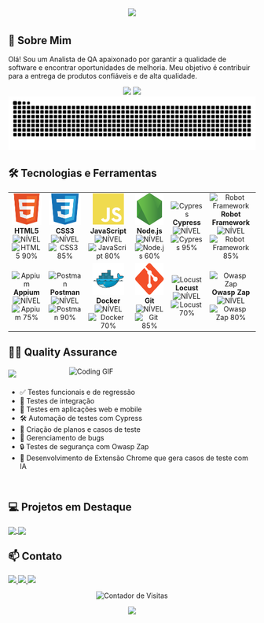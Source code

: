 <!-- Título com animação -->
<h1 align="center">
  <img src="https://readme-typing-svg.herokuapp.com/?lines=Olá,+Mundo!+👋;Eu+sou+Jean+Carlos!&center=true&size=30&theme=dracula">
</h1>

<!-- Seção sobre mim -->
## 🚀 Sobre Mim
Olá! Sou um Analista de QA apaixonado por garantir a qualidade de software e encontrar oportunidades de melhoria. Meu objetivo é contribuir para a entrega de produtos confiáveis e de alta qualidade.

<!-- GitHub Stats -->
<div align="center">
  <img height="180em" src="https://github-readme-stats.vercel.app/api?username=JeanCarlos88&show_icons=true&theme=dracula&include_all_commits=true&count_private=true"/>
  <img height="180em" src="https://github-readme-stats.vercel.app/api/top-langs/?username=JeanCarlos88&layout=compact&langs_count=7&theme=dracula"/>
</div>


<!-- Snake animation -->
<picture>
  <source
    media="(prefers-color-scheme: dark)"
    srcset="https://raw.githubusercontent.com/JeanCarlos88/JeanCarlos88/output/github-contribution-grid-snake-dark.svg"
  />
  <source
    media="(prefers-color-scheme: light)"
    srcset="https://raw.githubusercontent.com/JeanCarlos88/JeanCarlos88/output/github-contribution-grid-snake.svg"
  />
  <img
    alt="github contribution grid snake animation"
    src="https://raw.githubusercontent.com/JeanCarlos88/JeanCarlos88/output/github-contribution-grid-snake.svg"
  />
</picture>

<!-- Tecnologias -->
## 🛠️ Tecnologias e Ferramentas

<table align="center" border="0" cellspacing="0" cellpadding="10">
<tr>
  <td align="center">
    <img width="65" height="65" src="https://raw.githubusercontent.com/devicons/devicon/master/icons/html5/html5-original.svg" alt="HTML5"><br>
    <strong>HTML5</strong><br>
    <img src="https://img.shields.io/badge/NÍVEL-20232a?style=for-the-badge" alt="NÍVEL">
    <img src="https://img.shields.io/badge/90%25-FF5757?style=for-the-badge" alt="HTML5 90%">
  </td>
  <td align="center">
    <img width="65" height="65" src="https://raw.githubusercontent.com/devicons/devicon/master/icons/css3/css3-original.svg" alt="CSS3"><br>
    <strong>CSS3</strong><br>
    <img src="https://img.shields.io/badge/NÍVEL-20232a?style=for-the-badge" alt="NÍVEL">
    <img src="https://img.shields.io/badge/85%25-57A5FF?style=for-the-badge" alt="CSS3 85%">
  </td>
  <td align="center">
    <img width="65" height="65" src="https://raw.githubusercontent.com/devicons/devicon/master/icons/javascript/javascript-plain.svg" alt="JavaScript"><br>
    <strong>JavaScript</strong><br>
    <img src="https://img.shields.io/badge/NÍVEL-20232a?style=for-the-badge" alt="NÍVEL">
    <img src="https://img.shields.io/badge/80%25-F7DF1E?style=for-the-badge" alt="JavaScript 80%">
  </td>
  <td align="center">
    <img width="65" height="65" src="https://raw.githubusercontent.com/devicons/devicon/master/icons/nodejs/nodejs-original.svg" alt="Node.js"><br>
    <strong>Node.js</strong><br>
    <img src="https://img.shields.io/badge/NÍVEL-20232a?style=for-the-badge" alt="NÍVEL">
    <img src="https://img.shields.io/badge/60%25-339933?style=for-the-badge" alt="Node.js 60%">
  </td>
  <td align="center">
    <img width="65" height="65" src="https://www.stickersdevs.com.br/wp-content/uploads/2023/03/cypress_sticker_adesivo-800x800.jpg" alt="Cypress"><br>
    <strong>Cypress</strong><br>
    <img src="https://img.shields.io/badge/NÍVEL-20232a?style=for-the-badge" alt="NÍVEL">
    <img src="https://img.shields.io/badge/95%25-17202C?style=for-the-badge" alt="Cypress 95%">
  </td>
  <td align="center">
    <img width="65" height="65" src="https://cdn.worldvectorlogo.com/logos/robot-framework.svg" alt="Robot Framework"><br>
    <strong>Robot Framework</strong><br>
    <img src="https://img.shields.io/badge/NÍVEL-20232a?style=for-the-badge" alt="NÍVEL">
    <img src="https://img.shields.io/badge/85%25-00c0b5?style=for-the-badge" alt="Robot Framework 85%">
  </td>
</tr>
<tr>
  <td align="center">
    <img width="65" height="65" src="https://cdn.worldvectorlogo.com/logos/appium.svg" alt="Appium"><br>
    <strong>Appium</strong><br>
    <img src="https://img.shields.io/badge/NÍVEL-20232a?style=for-the-badge" alt="NÍVEL">
    <img src="https://img.shields.io/badge/75%25-662d91?style=for-the-badge" alt="Appium 75%">
  </td>
  <td align="center">
    <img width="65" height="65" src="https://www.vectorlogo.zone/logos/getpostman/getpostman-icon.svg" alt="Postman"><br>
    <strong>Postman</strong><br>
    <img src="https://img.shields.io/badge/NÍVEL-20232a?style=for-the-badge" alt="NÍVEL">
    <img src="https://img.shields.io/badge/90%25-FF6C37?style=for-the-badge" alt="Postman 90%">
  </td>
  <td align="center">
    <img width="65" height="65" src="https://raw.githubusercontent.com/devicons/devicon/master/icons/docker/docker-original.svg" alt="Docker"><br>
    <strong>Docker</strong><br>
    <img src="https://img.shields.io/badge/NÍVEL-20232a?style=for-the-badge" alt="NÍVEL">
    <img src="https://img.shields.io/badge/70%25-0db7ed?style=for-the-badge" alt="Docker 70%">
  </td>
  <td align="center">
    <img width="65" height="65" src="https://raw.githubusercontent.com/devicons/devicon/master/icons/git/git-original.svg" alt="Git"><br>
    <strong>Git</strong><br>
    <img src="https://img.shields.io/badge/NÍVEL-20232a?style=for-the-badge" alt="NÍVEL">
    <img src="https://img.shields.io/badge/85%25-F05032?style=for-the-badge" alt="Git 85%">
  </td>
  <td align="center">
    <img width="65" height="65" src="https://pbs.twimg.com/profile_images/1808582791661010944/cEr5Fbtn_400x400.jpg" alt="Locust"><br>
    <strong>Locust</strong><br>
    <img src="https://img.shields.io/badge/NÍVEL-20232a?style=for-the-badge" alt="NÍVEL">
    <img src="https://img.shields.io/badge/70%25-65C97A?style=for-the-badge" alt="Locust 70%">
  </td>
  <td align="center">
    <img width="65" height="65" src="https://logos.bugcrowdusercontent.com/logos/2376/fdfa/651b17be/051e0245d787d1f71246d515e88a8564_zap256x256-oversize.png" alt="Owasp Zap"><br>
    <strong>Owasp Zap</strong><br>
    <img src="https://img.shields.io/badge/NÍVEL-20232a?style=for-the-badge" alt="NÍVEL">
    <img src="https://img.shields.io/badge/80%25-FF7A00?style=for-the-badge" alt="Owasp Zap 80%">
  </td>
</tr>
</table>

<!-- Experiência e GIF -->
## 👨‍💻 Quality Assurance

<img align="right" src="https://media.giphy.com/media/qgQUggAC3Pfv687qPC/giphy.gif" alt="Coding GIF" width="380">

<h3>
  <img src="https://readme-typing-svg.herokuapp.com/?lines=Minhas+Experiências:&center=false&size=22&width=250&height=40&color=bd93f9&vCenter=true">
</h3>

- ✅ Testes funcionais e de regressão
- 🔄 Testes de integração
- 📱 Testes em aplicações web e mobile
- 🛠️ Automação de testes com Cypress
- 📝 Criação de planos e casos de teste
- 🐞 Gerenciamento de bugs
- 🔒 Testes de segurança com Owasp Zap
- 🤖 Desenvolvimento de Extensão Chrome que gera casos de teste com IA

<br clear="right"/>

<!-- Seção de projetos em destaque -->
## 💻 Projetos em Destaque

<a href="https://github.com/JeanCarlos88/Cypress_Log_estruturado">
  <img align="center" src="https://github-readme-stats.vercel.app/api/pin/?username=JeanCarlos88&repo=Cypress_Log_estruturado&theme=dracula" />
</a>
<a href="https://github.com/JeanCarlos88/Shopping-Control">
  <img align="center" src="https://github-readme-stats.vercel.app/api/pin/?username=JeanCarlos88&repo=Shopping-Control&theme=dracula" />
</a>


<!-- Redes Sociais -->
## 📫 Contato

<div>
  <a href="https://www.linkedin.com/in/jeancarlos88" target="_blank">
    <img src="https://img.shields.io/badge/-LinkedIn-%230077B5?style=for-the-badge&logo=linkedin&logoColor=white" target="_blank">
  </a>
  <a href="mailto:seu-email@example.com">
    <img src="https://img.shields.io/badge/-Gmail-%23333?style=for-the-badge&logo=gmail&logoColor=white" target="_blank">
  </a>
  <a href="https://instagram.com/jeancarlos88" target="_blank">
    <img src="https://img.shields.io/badge/-Instagram-%23E4405F?style=for-the-badge&logo=instagram&logoColor=white" target="_blank">
  </a>
</div>

<!-- Contador de Visitas -->
<p align="center">
  <img src="https://profile-counter.glitch.me/JeanCarlos88/count.svg" alt="Contador de Visitas">
</p>

<p align="center">
  <img src="https://capsule-render.vercel.app/api?type=waving&color=gradient&height=100&section=footer"/>
</p> 
